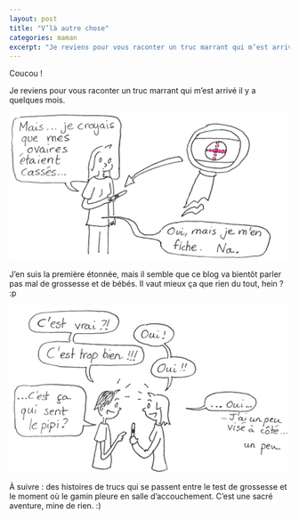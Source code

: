 ```yaml
---
layout: post
title: "V’là autre chose"
categories: maman
excerpt: "Je reviens pour vous raconter un truc marrant qui m’est arrivé il y a quelques mois."
---
```



Coucou !

Je reviens pour vous raconter un truc marrant qui m’est arrivé il y a quelques mois.

![Mais… je croyais que mes ovaires étaient cassés…](/img/2013/130707a.png)

J’en suis la première étonnée, mais il semble que ce blog va bientôt parler pas mal de grossesse et de bébés.
Il vaut mieux ça que rien du tout, hein ? :p

![— C'est vrai ? — Oui ! — C'est trop bien !!! — Oui !!! — C'est ça qui sent le pipi ? — Oui… J'ai un peu visé à côté…](/img/2013/130707b.png)

À suivre : des histoires de trucs qui se passent entre le test de grossesse et le moment où le gamin pleure en salle d’accouchement. C’est une sacré aventure, mine de rien. :)
 